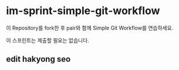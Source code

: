 # im-sprint-simple-git-workflow

이 Repository를 fork한 후 pair와 함께 Simple Git Workflow를 연습하세요.

이 스프린트는 제출할 필요는 없습니다.

## edit hakyong seo
